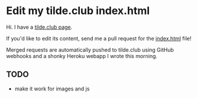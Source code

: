 # Edit my tilde.club index.html

Hi. I have a [tilde.club page](http://tilde.club/~urschrei).

If you'd like to edit its content, send me a pull request for the [index.html](index.html) file!  

Merged requests are automatically pushed to tilde.club using GitHub webhooks and a shonky Heroku webapp I wrote this morning.

## TODO
- make it work for images and js
